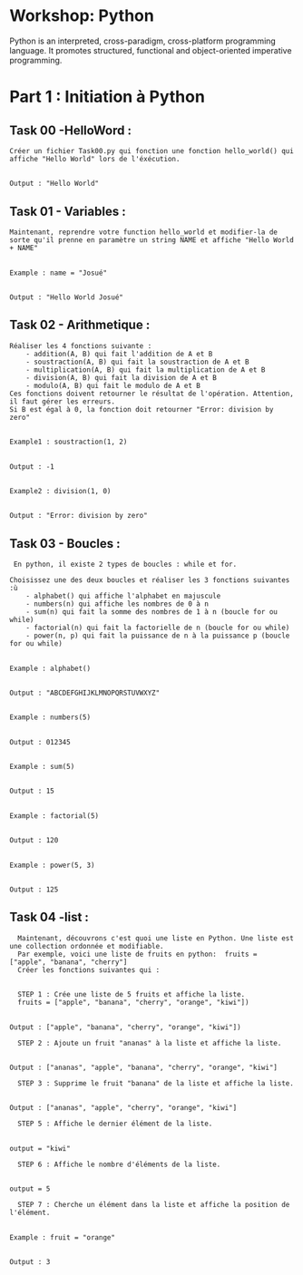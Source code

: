 # Workshop: Python 


Python is an interpreted, cross-paradigm, cross-platform programming language. It promotes structured, functional and object-oriented imperative programming. 


 # Part 1 : Initiation à Python
 
   ## Task 00 -HelloWord :
    Créer un fichier Task00.py qui fonction une fonction hello_world() qui
    affiche "Hello World" lors de l'éxécution.
    
   ##
   ```Output : "Hello World"```
    
   ## Task 01 - Variables :
    
    Maintenant, reprendre votre function hello_world et modifier-la de sorte qu'il prenne en paramètre un string NAME et affiche "Hello World + NAME" 

   ##
   ```Example : name = "Josué" ```
   ##
   ```Output : "Hello World Josué" ```

   ## Task 02 - Arithmetique :
    Réaliser les 4 fonctions suivante :
        - addition(A, B) qui fait l'addition de A et B
        - soustraction(A, B) qui fait la soustraction de A et B
        - multiplication(A, B) qui fait la multiplication de A et B
        - division(A, B) qui fait la division de A et B
        - modulo(A, B) qui fait le modulo de A et B
    Ces fonctions doivent retourner le résultat de l'opération. Attention, il faut gérer les erreurs. 
    Si B est égal à 0, la fonction doit retourner "Error: division by zero"

##
   ```Example1 : soustraction(1, 2) ```
   ##
   ```Output : -1 ```
##
   ```Example2 : division(1, 0) ```
   ##
   ```Output : "Error: division by zero" ```

## Task 03 - Boucles :
     En python, il existe 2 types de boucles : while et for.
    
    Choisissez une des deux boucles et réaliser les 3 fonctions suivantes :ù
        - alphabet() qui affiche l'alphabet en majuscule
        - numbers(n) qui affiche les nombres de 0 à n
        - sum(n) qui fait la somme des nombres de 1 à n (boucle for ou while)
        - factorial(n) qui fait la factorielle de n (boucle for ou while)
        - power(n, p) qui fait la puissance de n à la puissance p (boucle for ou while)
        
   ##
   ```Example : alphabet() ```
   ##
   ```Output : "ABCDEFGHIJKLMNOPQRSTUVWXYZ" ```
##
   ```Example : numbers(5) ```
   ##
   ```Output : 012345 ```
   ##
   ```Example : sum(5) ```
   ##
   ```Output : 15```
   ##
   ```Example : factorial(5) ```
   ##
   ```Output : 120```
   ##
   ```Example : power(5, 3) ```
   ##
   ```Output : 125```
   

##
   
   ## Task 04 -list :
      Maintenant, découvrons c'est quoi une liste en Python. Une liste est une collection ordonnée et modifiable.
      Par exemple, voici une liste de fruits en python:  fruits = ["apple", "banana", "cherry"]
      Créer les fonctions suivantes qui :
##

      STEP 1 : Crée une liste de 5 fruits et affiche la liste. 
      fruits = ["apple", "banana", "cherry", "orange", "kiwi"])
##
   ```Output : ["apple", "banana", "cherry", "orange", "kiwi"])```

      STEP 2 : Ajoute un fruit "ananas" à la liste et affiche la liste.
##
   ```Output : ["ananas", "apple", "banana", "cherry", "orange", "kiwi"]```

      STEP 3 : Supprime le fruit "banana" de la liste et affiche la liste.
   ##
   ```Output : ["ananas", "apple", "cherry", "orange", "kiwi"]```

      STEP 5 : Affiche le dernier élément de la liste.
   ##
   ```output = "kiwi"```

      STEP 6 : Affiche le nombre d'éléments de la liste.
   ##
   ```output = 5```

      STEP 7 : Cherche un élément dans la liste et affiche la position de l'élément.
##
   ```Example : fruit = "orange" ```
   ##
   ```Output : 3```
      
